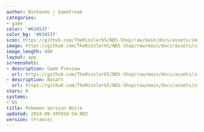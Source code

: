 ```yaml
---
author: Nintendo / GameFreak
categories:
- game
color: '#63453f'
color_bg: '#63453f'
icon: https://github.com/TheRinzler65/NDS-Shop/raw/main/docs/assets/images/icons/pokemonnoire.png
image: https://github.com/TheRinzler65/NDS-Shop/raw/main/docs/assets/images/icons/pokemonnoire.png
image_length: 480
layout: app
screenshots:
- description: Game Preview
  url: https://github.com/TheRinzler65/NDS-Shop/raw/main/docs/assets/images/screenshots/pokemonnoire/pokemonnoire.png
- description: Boxart
  url: https://github.com/TheRinzler65/NDS-Shop/raw/main/docs/assets/images/boxart/PokemonVersion%20Noire%20(France)%20(NDSi%20Enhanced).nds.png
stars: 0
systems:
- DS
title: Pokemon Version Noire
updated: 2024-08-10T016:54:00Z
version: (France)
---
```

